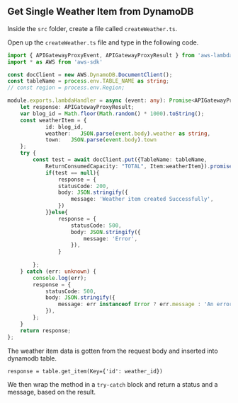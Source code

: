 ## Get Single Weather Item from DynamoDB

Inside the `src` folder, create a file called `createWeather.ts`.

Open up the `createWeather.ts` file and type in the following code.

```ts
import { APIGatewayProxyEvent, APIGatewayProxyResult } from 'aws-lambda';
import * as AWS from 'aws-sdk'

const docClient = new AWS.DynamoDB.DocumentClient();
const tableName = process.env.TABLE_NAME as string;
// const region = process.env.Region;

module.exports.lambdaHandler = async (event: any): Promise<APIGatewayProxyResult> => {
    let response: APIGatewayProxyResult;
    var blog_id = Math.floor(Math.random() * 1000).toString();
    const weatherItem = {
            id: blog_id,
            weather:   JSON.parse(event.body).weather as string,
            town:   JSON.parse(event.body).town
    };
    try {
        const test = await docClient.put({TableName: tableName,
            ReturnConsumedCapacity: "TOTAL", Item:weatherItem}).promise()
            if(test == null){
                response = {
                statusCode: 200,
                body: JSON.stringify({
                    message: 'Weather item created Successfully',
                })
            }}else{
                response = {
                    statusCode: 500,
                    body: JSON.stringify({
                        message: 'Error',
                    }),
                }
        
        };
    } catch (err: unknown) {
        console.log(err);
        response = {
            statusCode: 500,
            body: JSON.stringify({
                message: err instanceof Error ? err.message : 'An error occured while creating weather.',
            }),
        };
    }
    return response;
};
```
The weather item data is gotten from the request body and inserted into dynamodb table.

`response = table.get_item(Key={'id': weather_id})`

We then wrap the method in a `try-catch` block and return a status and a message, based on the result.